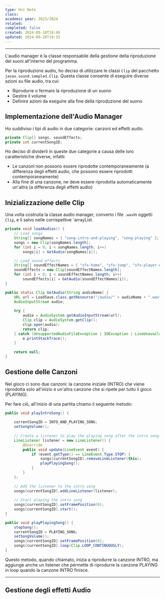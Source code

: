 ```yaml
---
type: Uni Note
class: 
academic year: 2023/2024
related: 
completed: false
created: 2024-09-18T10:49
updated: 2024-09-26T19:15
---
```

---
L'audio manager è la classe responsabile della gestione della riproduzione dei suoni all'interno del programma.

Per la riproduzione audio, ho deciso di utilizzare le classi `Clip` del pacchetto `javax.sound.sampled.Clip`. Questa classe consente di eseguire diverse azioni su file audio, tra cui:

- Riprodurre o fermare la riproduzione di un suono
- Gestire il volume
- Definire azioni da eseguire alla fine della riproduzione del suono

## Implementazione dell'Audio Manager

Ho suddiviso i tipi di audio in due categorie: canzoni ed effetti audio.

``` java
private Clip[] songs, soundEffects;  
private int currentSongID;
```

Ho deciso di dividerli in queste due categorie a causa delle loro caratteristiche diverse, infatti:

- Le canzoni non possono essere riprodotte contemporaneamente (a differenza degli effetti audio, che possono essere riprodotti contemporaneamente)
- Alla fine di una canzone, ne deve essere riprodotta automaticamente un'altra (a differenza degli effetti audio)

## Inizializzazione delle Clip

Una volta costruita la classe audio manager, converto i file `.wav`in oggetti `Clip`, e li salvo nelle corrispettive `arrayList.

```java
private void loadAudios() {
	// Load songs
    String[] songNames = { "song-intro-and-playing", "song-playing" };
    songs = new Clip[songNames.length];
    for (int i = 0; i < songNames.length; i++)
        songs[i] = GetAudio(songNames[i]);

    // Load sound effects
	String[] soundEffectNames = { "sfx-home", "sfx-jump", "sfx-player-death", "sfx-bubble-shoot" }
    soundEffects = new Clip[soundEffectNames.length];
    for (int i = 0; i < soundEffectNames.length; i++)
        soundEffects[i] = GetAudio(soundEffectNames[i]);
}

public static Clip GetAudio(String audioName) {  
    URL url = LoadSave.class.getResource("/audio/" + audioName + ".wav");  
    AudioInputStream audio;  
  
    try {  
        audio = AudioSystem.getAudioInputStream(url);  
        Clip clip = AudioSystem.getClip();  
        clip.open(audio);  
        return clip;  
    } catch (UnsupportedAudioFileException | IOException | LineUnavailableException e) {  
        e.printStackTrace();  
    }  
  
    return null;  
}
```

## Gestione delle Canzoni

Nel gioco ci sono due canzoni: la canzone iniziale (INTRO) che viene riprodotta solo all'inizio e un'altra canzone che si ripete per tutto il gioco (PLAYING).

Per fare ciò, all'inizio di una partita chiamo il seguente metodo:
```java
public void playIntroSong() {  
  
    currentSongID = INTO_AND_PLAYING_SONG;  
    setSongVolume();  
  
    // Create a listener to play the playing song after the intro song ends  
    LineListener listener = new LineListener() {  
        @Override  
        public void update(LineEvent event) {  
            if (event.getType() == LineEvent.Type.STOP) {  
                songs[currentSongID].removeLineListener(this);  
                playPlayingSong();  
            }  
        }  
    };  
  
    // Add the listener to the intro song  
    songs[currentSongID].addLineListener(listener);  
  
    // Start playing the intro song  
    songs[currentSongID].setFramePosition(0);  
    songs[currentSongID].start();  
}

public void playPlayingSong() {  
    stopSong();  
    currentSongID = PLAYING_SONG;  
    setSongVolume();  
    songs[currentSongID].setFramePosition(0);  
    songs[currentSongID].loop(Clip.LOOP_CONTINUOUSLY);  
}
```

Questo metodo, quando chiamato, inizia a riprodurre la canzone INTRO, ma aggiunge anche un listener che permette di riprodurre la canzone PLAYING in loop quando la canzone INTRO finisce.

---
## Gestione degli effetti Audio

